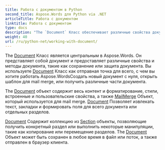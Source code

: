 ```yaml
---
title: Работа с документом в Python
second_title: Aspose.Words для Python via .NET
articleTitle: Работа с документом
linktitle: Работа с документом
type: docs
description: "The `Document` Класс обеспечивает различные свойства документов и методы с использованием Python. Вы используете `Document` Класс как отправная точка для всего, с чем вы хотите работать Aspose.Words для Python. The `Document` Объект может быть сохранен в файл или поток, а также отправлен в браузер."
weight: 40
url: /ru/python-net/working-with-document/
---
```


The [Document](https://reference.aspose.com/words/python-net/aspose.words/document/) Класс является центральным в Aspose.Words. Он представляет собой документ и предоставляет различные свойства и методы документа, такие как сохранение или защита документа. Вы используете [Document](https://reference.aspose.com/words/python-net/aspose.words/document/) Класс как отправная точка для всего, с чем вы хотите работать Aspose.WordsСоздать новый документ с нуля, открыть шаблон для mail merge, или получить различные части документа.

The [Document](https://reference.aspose.com/words/python-net/aspose.words/document/) объект содержит весь контент и форматирование, стили, встроенные и пользовательские свойства, а также [MailMerge](https://reference.aspose.com/words/python-net/aspose.words.mailmerging/mailmerge/) Объект, который используется для mail merge. [Document](https://reference.aspose.com/words/python-net/aspose.words/document/) Позволяет извлекать текст, закладки и формировать поля для всего документа или отдельных разделов.

[Document](https://reference.aspose.com/words/python-net/aspose.words/document/) Содержит коллекцию из [Section](https://reference.aspose.com/words/python-net/aspose.words/section/) объекты, позволяющие получить конкретный раздел или выполнить некоторые манипуляции, такие как копирование или перемещение разделов. The [Document](https://reference.aspose.com/words/python-net/aspose.words/document/) Объект может быть сохранен в любое время в файл или поток, а также отправлен в браузер клиента.
